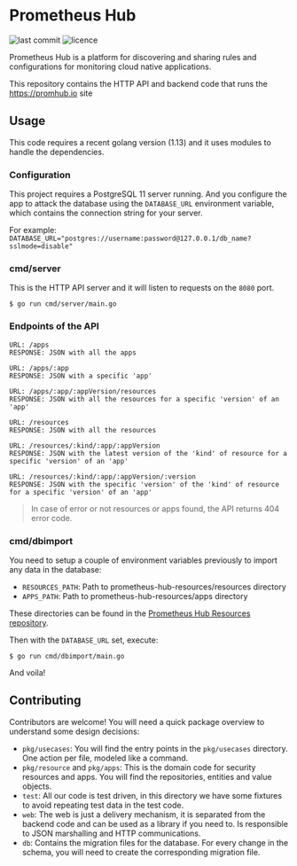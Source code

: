 # Prometheus Hub

![last commit](https://flat.badgen.net/github/last-commit/sysdiglabs/prometheus-hub-backend?icon=github) ![licence](https://flat.badgen.net/github/license/sysdiglabs/prometheus-hub-backend)

Prometheus Hub is a platform for discovering and sharing rules and 
configurations for monitoring cloud native applications.

This repository contains the HTTP API and backend code that runs the
https://promhub.io site

## Usage

This code requires a recent golang version (1.13) and it uses modules to handle
the dependencies.

### Configuration

This project requires a PostgreSQL 11 server running. And you configure the app
to attack the database using the `DATABASE_URL` environment variable, which contains
the connection string for your server.

For example: `DATABASE_URL="postgres://username:password@127.0.0.1/db_name?sslmode=disable"`

### cmd/server

This is the HTTP API server and it will listen to requests on the `8080` port.

```
$ go run cmd/server/main.go
```

### Endpoints of the API

```
URL: /apps
RESPONSE: JSON with all the apps

URL: /apps/:app
RESPONSE: JSON with a specific 'app'

URL: /apps/:app/:appVersion/resources
RESPONSE: JSON with all the resources for a specific 'version' of an 'app'

URL: /resources
RESPONSE: JSON with all the resources

URL: /resources/:kind/:app/:appVersion
RESPONSE: JSON with the latest version of the 'kind' of resource for a specific 'version' of an 'app' 

URL: /resources/:kind/:app/:appVersion/:version
RESPONSE: JSON with the specific 'version' of the 'kind' of resource for a specific 'version' of an 'app' 
```

> In case of error or not resources or apps found, the API returns 404 error code. 


### cmd/dbimport

You need to setup a couple of environment variables previously to import any
data in the database:

* `RESOURCES_PATH`: Path to prometheus-hub-resources/resources directory
* `APPS_PATH`: Path to prometheus-hub-resources/apps directory

These directories can be found in the [Prometheus Hub Resources repository](https://github.com/sysdiglabs/prometheus-hub-resources).

Then with the `DATABASE_URL` set, execute:

```
$ go run cmd/dbimport/main.go
```

And voila!

## Contributing

Contributors are welcome! You will need a quick package overview to understand
some design decisions:

* `pkg/usecases`: You will find the entry points in the `pkg/usecases` directory.
  One action per file, modeled like a command.
* `pkg/resource` and `pkg/apps`: This is the domain code for security resources
  and apps. You will find the repositories, entities and value objects.
* `test`: All our code is test driven, in this directory we have some fixtures
  to avoid repeating test data in the test code.
* `web`: The web is just a delivery mechanism, it is separated from the backend code
  and can be used as a library if you need to. Is responsible to JSON
  marshalling and HTTP communications.
* `db`: Contains the migration files for the database. For every change
  in the schema, you will need to create the corresponding migration file.
